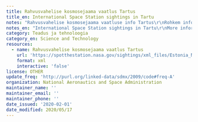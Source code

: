 ```yaml
---
title: Rahvusvahelise kosmosejaama vaatlus Tartus
title_en: International Space Station sightings in Tartu
notes: "Rahvusvahelise kosmosejaama vaatluse info Tartus\r\nRohkem infot: https://spotthestation.nasa.gov/sightings/view.cfm?country=Estonia&region=None&city=Tartu#"
notes_en: "International Space Station sightings in Tartu\r\nMore information: https://spotthestation.nasa.gov/sightings/view.cfm?country=Estonia&region=None&city=Tartu#"
category: Teadus ja tehnoloogia
category_en: Science and Technology
resources:
  - name: Rahvusvahelise kosmosejaama vaatlus Tartus
    url: 'https://spotthestation.nasa.gov/sightings/xml_files/Estonia_None_Tartu.xml'
    format: xml
    interactive: 'false'
license: OTHER
update_freq: 'http://purl.org/linked-data/sdmx/2009/code#freq-A'
organization: National Aeronautics and Space Administration
maintainer_name: ''
maintainer_email: ''
maintainer_phone: ''
date_issued: '2020-02-01'
date_modified: 2020/05/17
---
```

